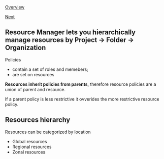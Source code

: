 [Overview](https://github.com/paulowe/gcp/blob/main/readme.md)

[Next](https://github.com/paulowe/gcp/blob/main/analyzing-billing-data.md)

## Resource Manager lets you hierarchically manage resources by Project -> Folder -> Organization

Policies 
- contain a set of roles and memebers; 
- are set on resources

**Resources inherit policies from parents**, therefore resource policies are a union of parent and resource. 

If a parent policy is less restrictive it ovverides the more restrictive resource policy.

## Resources hierarchy

Resources can be categorized by location
- Global resources
- Regional resources
- Zonal resources

